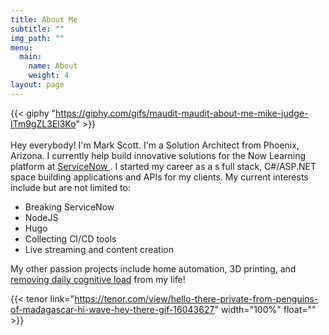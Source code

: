```yaml
---
title: About Me
subtitle: ""
img_path: ""
menu:
  main:
    name: About
    weight: 4
layout: page
---
```

{{< giphy "https://giphy.com/gifs/maudit-maudit-about-me-mike-judge-ITm9gZL3El3Ko" >}}
</br></br>
Hey everybody! I'm Mark Scott. I'm a Solution Architect from Phoenix, Arizona. I currently help build innovative solutions for the Now Learning platform at [ServiceNow ](https://servicenow.com). I started my career as a s full stack, C#/ASP.NET space building applications and APIs for my clients. My current interests include but are not limited to:

* Breaking ServiceNow
* NodeJS
* Hugo
* Collecting CI/CD tools
* Live streaming and content creation

My other passion projects include home automation, 3D printing, and [removing daily cognitive load](https://hackernoon.com/minimizing-the-cognitive-load-in-your-life-bc14f4309fb2) from my life!

{{< tenor link="https://tenor.com/view/hello-there-private-from-penguins-of-madagascar-hi-wave-hey-there-gif-16043627" width="100%" float="" >}}